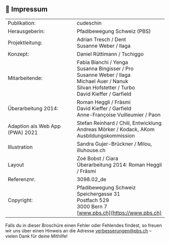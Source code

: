 🤘 Impressum
------------

| | |
|---|---|
| Publikation: | cudeschin |
| Herausgeberin: | Pfadibewegung Schweiz (PBS) |
| Projektleitung: | Adrian Tresch / Dent <br>Susanne Weber / Ilaga |
| Konzept: | Daniel Rüttimann / Tschiggo |
| Mitarbeitende: | Fabia Bianchi / Yenga<br>Susanna Bingisser / Pro<br> Susanne Weber / Ilaga<br> Michael Auer / Nanuk<br> Silvan Hofstetter / Turbo<br> David Kieffer / Garfield<br> |
| Überarbeitung 2014: | Roman Heggli / Fräsmi<br> David Kieffer / Garfield<br> Anne-Françoise Vuilleumier / Paon
|Adaption als Web App (PWA) 2021| Stefan Reinhard / Chili, Entwicklung <br> Andreas Mörker / Kodack, AKom <br> Ausbildungskommission |
| Illustration | Sandra Gujer-Brückner / Milou, illuhouse.ch |
| Layout | Zoé Bobst / Ciara <br>Überarbeitung 2014: Roman Heggli / Fräsmi |
| Referenznr. |	3098.02_de |
| Copyright: | 	Pfadibewegung Schweiz<br>Speichergasse 31<br>Postfach 529<br>3000 Bern 7<br>[www.pbs.ch](https://www.pbs.ch) |


Falls du in dieser Broschüre einen Fehler oder Fehlendes findest, so freuen wir uns über einen Hinweis an die Adresse [verbesserungen@pbs.ch](mailto:verbesserungen@pbs.ch) – vielen Dank für deine Mithilfe!
